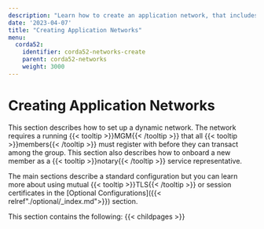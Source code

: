 ```yaml
---
description: "Learn how to create an application network, that includes a a running MGM that all members must register with before they can transact among the group."
date: '2023-04-07'
title: "Creating Application Networks"
menu:
  corda52:
    identifier: corda52-networks-create
    parent: corda52-networks
    weight: 3000
---
```

# Creating Application Networks

This section describes how to set up a dynamic network. The network requires a running {{< tooltip >}}MGM{{< /tooltip >}} that all {{< tooltip >}}members{{< /tooltip >}} must register with before they can transact among the group. This section also describes how to onboard a new member as a {{< tooltip >}}notary{{< /tooltip >}} service representative.

The main sections describe a standard configuration but you can learn more about using mutual {{< tooltip >}}TLS{{< /tooltip >}} or session certificates in the [Optional Configurations]({{< relref"./optional/_index.md">}}) section.

This section contains the following:
{{< childpages >}}
